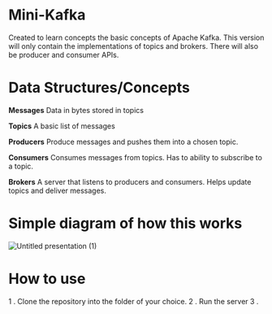 # Mini-Kafka
Created to learn concepts the basic concepts of Apache Kafka. This version will only contain the implementations of topics and brokers. There will also be producer and consumer APIs.


# Data Structures/Concepts

**Messages**
Data in bytes stored in topics

**Topics**
A basic list of messages

**Producers**
Produce messages and pushes them into a chosen topic.

**Consumers**
Consumes messages from topics. Has to ability to subscribe to a topic.

**Brokers**
A server that listens to producers and consumers. Helps update topics and deliver messages.

# Simple diagram of how this works

![Untitled presentation (1)](https://user-images.githubusercontent.com/70300980/173268040-379f0faa-fc8b-461c-95ab-a47c7d10f9b0.jpg)







# How to use


1 . Clone the repository into the folder of your choice.
2 . Run the server
3 . 
